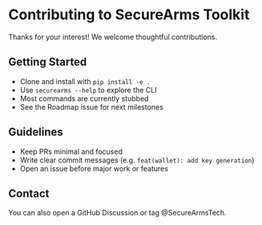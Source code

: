 # Contributing to SecureArms Toolkit

Thanks for your interest! We welcome thoughtful contributions.

## Getting Started

- Clone and install with `pip install -e .`
- Use `securearms --help` to explore the CLI
- Most commands are currently stubbed
- See the Roadmap issue for next milestones

## Guidelines

- Keep PRs minimal and focused
- Write clear commit messages (e.g. `feat(wallet): add key generation`)
- Open an issue before major work or features

## Contact

You can also open a GitHub Discussion or tag @SecureArmsTech.
